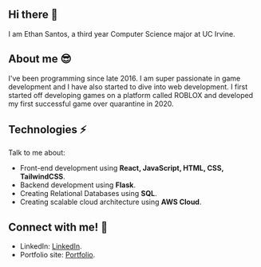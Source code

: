 ## Hi there 👋
I am Ethan Santos, a third year Computer Science major at UC Irvine.

## About me 😎
I've been programming since late 2016. I am super passionate in game development and I have also started to dive into web development. I first started off developing games on a platform called ROBLOX and developed my first successful game over quarantine in 2020.

## Technologies ⚡
Talk to me about:
- Front-end development using **React, JavaScript, HTML, CSS, TailwindCSS**.
- Backend development using **Flask**.
- Creating Relational Databases using **SQL**.
- Creating scalable cloud architecture using **AWS Cloud**.

## Connect with me! 🤔
- LinkedIn: [LinkedIn](https://www.linkedin.com/in/ethanmadeit/).
- Portfolio site: [Portfolio](https://ethansantos.github.io/).
